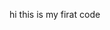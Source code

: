 

<!DOCTYPE html>
hi this is my firat code
<html>
<title>
    Himanshu's first website
    <\title>
<body>
 <h1>himanshu's first website</h1>
  <h2> to kaise hai ap long <\h2>
      <h3>rgpv ke anokhi university
          <img src="https://www.rgpv.ac.in/images/logo.png"> <\h3>
         <p>
             ha to baki sabhi universities ke jaise ap ko lgra ho ga ki
             <ul>
                 <li>aap ko bhi general promotion milega<\li>
                    <li>ap bhi bina padhe pas ho jayenga <\li>
                        </ul>
                        par aji <strong><em> ghanta <\em><\strong>
                        <strong>
                            app paper doge <br> doge<br> aur doge
                            <\p>

   


</body>
</html>
